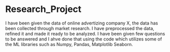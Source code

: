 # Research_Project
I have been given the data of online advertizing company X, the data has been collected through market research.
I have preprocessed the data, refined it and made it ready to be analyzed.
I have been given few questions to be answered and I ahve done that using the code which utilizes some of the ML libraries such as Numpy, Pandas, Matplotlib Seaborn.
